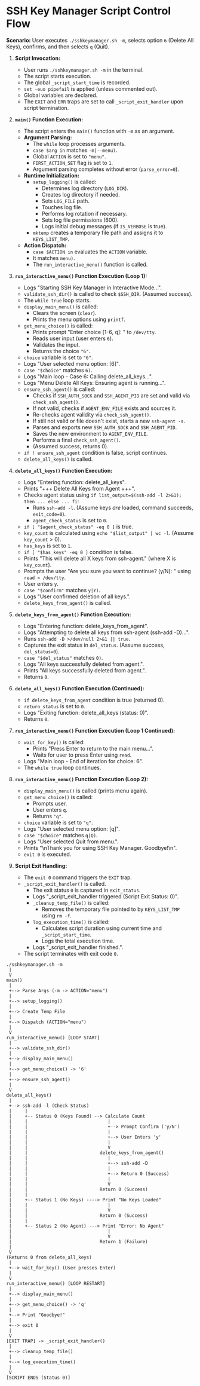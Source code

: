 # SSH Key Manager Script Control Flow

**Scenario:** User executes `./sshkeymanager.sh -m`, selects option `6` (Delete All Keys), confirms, and then selects `q` (Quit).

1.  **Script Invocation:**
    *   User runs `./sshkeymanager.sh -m` in the terminal.
    *   The script starts execution.
    *   The global `_script_start_time` is recorded.
    *   `set -euo pipefail` is applied (unless commented out).
    *   Global variables are declared.
    *   The `EXIT` and `ERR` traps are set to call `_script_exit_handler` upon script termination.

2.  **`main()` Function Execution:**
    *   The script enters the `main()` function with `-m` as an argument.
    *   **Argument Parsing:**
        *   The `while` loop processes arguments.
        *   `case $arg in` matches `-m|--menu)`.
        *   Global `ACTION` is set to `"menu"`.
        *   `FIRST_ACTION_SET` flag is set to `1`.
        *   Argument parsing completes without error (`parse_error=0`).
    *   **Runtime Initialization:**
        *   `setup_logging()` is called:
            *   Determines log directory (`LOG_DIR`).
            *   Creates log directory if needed.
            *   Sets `LOG_FILE` path.
            *   Touches log file.
            *   Performs log rotation if necessary.
            *   Sets log file permissions (600).
            *   Logs initial debug messages (if `IS_VERBOSE` is true).
        *   `mktemp` creates a temporary file path and assigns it to `KEYS_LIST_TMP`.
    *   **Action Dispatch:**
        *   `case $ACTION in` evaluates the `ACTION` variable.
        *   It matches `menu)`.
        *   The `run_interactive_menu()` function is called.

3.  **`run_interactive_menu()` Function Execution (Loop 1):**
    *   Logs "Starting SSH Key Manager in Interactive Mode...".
    *   `validate_ssh_dir()` is called to check `$SSH_DIR`. (Assumed success).
    *   The `while true` loop starts.
    *   `display_main_menu()` is called:
        *   Clears the screen (`clear`).
        *   Prints the menu options using `printf`.
    *   `get_menu_choice()` is called:
        *   Prints prompt "Enter choice [1-6, q]: " to `/dev/tty`.
        *   Reads user input (user enters `6`).
        *   Validates the input.
        *   Returns the choice `"6"`.
    *   `choice` variable is set to `"6"`.
    *   Logs "User selected menu option: [6]".
    *   `case "$choice"` matches `6)`.
    *   Logs "Main loop - Case 6: Calling delete_all_keys...".
    *   Logs "Menu Delete All Keys: Ensuring agent is running...".
    *   `ensure_ssh_agent()` is called:
        *   Checks if `SSH_AUTH_SOCK` and `SSH_AGENT_PID` are set and valid via `check_ssh_agent()`.
        *   If not valid, checks if `AGENT_ENV_FILE` exists and sources it.
        *   Re-checks agent validity via `check_ssh_agent()`.
        *   If still not valid or file doesn't exist, starts a new `ssh-agent -s`.
        *   Parses and exports new `SSH_AUTH_SOCK` and `SSH_AGENT_PID`.
        *   Saves the new environment to `AGENT_ENV_FILE`.
        *   Performs a final `check_ssh_agent()`.
        *   (Assumed success, returns 0).
    *   `if ! ensure_ssh_agent` condition is false, script continues.
    *   `delete_all_keys()` is called.

4.  **`delete_all_keys()` Function Execution:**
    *   Logs "Entering function: delete_all_keys".
    *   Prints "+++ Delete All Keys from Agent +++".
    *   Checks agent status using `if list_output=$(ssh-add -l 2>&1); then ... else ... fi`:
        *   Runs `ssh-add -l`. (Assume keys *are* loaded, command succeeds, `exit_code=0`).
        *   `agent_check_status` is set to `0`.
    *   `if [ "$agent_check_status" -eq 0 ]` is true.
    *   `key_count` is calculated using `echo "$list_output" | wc -l`. (Assume `key_count` > 0).
    *   `has_keys` is set to `1`.
    *   `if [ "$has_keys" -eq 0 ]` condition is false.
    *   Prints "This will delete all X keys from ssh-agent." (where X is `key_count`).
    *   Prompts the user "Are you sure you want to continue? (y/N): " using `read < /dev/tty`.
    *   User enters `y`.
    *   `case "$confirm"` matches `y|Y)`.
    *   Logs "User confirmed deletion of all keys.".
    *   `delete_keys_from_agent()` is called.

5.  **`delete_keys_from_agent()` Function Execution:**
    *   Logs "Entering function: delete_keys_from_agent".
    *   Logs "Attempting to delete all keys from ssh-agent (ssh-add -D)...".
    *   Runs `ssh-add -D >/dev/null 2>&1 || true`.
    *   Captures the exit status in `del_status`. (Assume success, `del_status=0`).
    *   `case "$del_status"` matches `0)`.
    *   Logs "All keys successfully deleted from agent.".
    *   Prints "All keys successfully deleted from agent.".
    *   Returns `0`.

6.  **`delete_all_keys()` Function Execution (Continued):**
    *   `if delete_keys_from_agent` condition is true (returned 0).
    *   `return_status` is set to `0`.
    *   Logs "Exiting function: delete_all_keys (status: 0)".
    *   Returns `0`.

7.  **`run_interactive_menu()` Function Execution (Loop 1 Continued):**
    *   `wait_for_key()` is called:
        *   Prints "Press Enter to return to the main menu...".
        *   Waits for user to press Enter using `read`.
    *   Logs "Main loop - End of iteration for choice: 6".
    *   The `while true` loop continues.

8.  **`run_interactive_menu()` Function Execution (Loop 2):**
    *   `display_main_menu()` is called (prints menu again).
    *   `get_menu_choice()` is called:
        *   Prompts user.
        *   User enters `q`.
        *   Returns `"q"`.
    *   `choice` variable is set to `"q"`.
    *   Logs "User selected menu option: [q]".
    *   `case "$choice"` matches `q|Q)`.
    *   Logs "User selected Quit from menu.".
    *   Prints "\nThank you for using SSH Key Manager. Goodbye!\n".
    *   `exit 0` is executed.

9.  **Script Exit Handling:**
    *   The `exit 0` command triggers the `EXIT` trap.
    *   `_script_exit_handler()` is called.
        *   The exit status `0` is captured in `exit_status`.
        *   Logs "_script_exit_handler triggered (Script Exit Status: 0)".
        *   `_cleanup_temp_file()` is called:
            *   Removes the temporary file pointed to by `KEYS_LIST_TMP` using `rm -f`.
        *   `log_execution_time()` is called:
            *   Calculates script duration using current time and `_script_start_time`.
            *   Logs the total execution time.
        *   Logs "_script_exit_handler finished.".
    *   The script terminates with exit code `0`.

```text
./sshkeymanager.sh -m
 |
 V
main()
 |
 +--> Parse Args (-m -> ACTION="menu")
 |
 +--> setup_logging()
 |
 +--> Create Temp File
 |
 +--> Dispatch (ACTION="menu")
 |
 V
run_interactive_menu() [LOOP START]
 |
 +--> validate_ssh_dir()
 |
 +--> display_main_menu()
 |
 +--> get_menu_choice() -> '6'
 |
 +--> ensure_ssh_agent()
 |
 V
delete_all_keys()
 |
 +--> ssh-add -l (Check Status)
 |     |
 |     +-- Status 0 (Keys Found) --> Calculate Count
 |     |                              |
 |     |                              +--> Prompt Confirm ('y/N')
 |     |                              |
 |     |                              +--> User Enters 'y'
 |     |                              |
 |     |                              V
 |     |                           delete_keys_from_agent()
 |     |                              |
 |     |                              +--> ssh-add -D
 |     |                              |
 |     |                              +--> Return 0 (Success)
 |     |                              |
 |     |                              V
 |     |                           Return 0 (Success)
 |     |
 |     +-- Status 1 (No Keys) ----> Print "No Keys Loaded"
 |     |                              |
 |     |                              V
 |     |                           Return 0 (Success)
 |     |
 |     +-- Status 2 (No Agent) ---> Print "Error: No Agent"
 |                                    |
 |                                    V
 |                                 Return 1 (Failure)
 |
 V
(Returns 0 from delete_all_keys)
 |
 +--> wait_for_key() (User presses Enter)
 |
 V
run_interactive_menu() [LOOP RESTART]
 |
 +--> display_main_menu()
 |
 +--> get_menu_choice() -> 'q'
 |
 +--> Print "Goodbye!"
 |
 +--> exit 0
 |
 V
[EXIT TRAP] -> _script_exit_handler()
 |
 +--> cleanup_temp_file()
 |
 +--> log_execution_time()
 |
 V
[SCRIPT ENDS (Status 0)]
```
